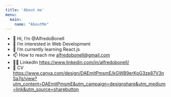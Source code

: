 ```yaml
---
title: 'About me'
menu:
  main:
    name: "AboutMe"
---
```


- 👋 Hi, I’m @AlfredoBonell
- 👀 I’m interested in Web Development
- 🌱 I’m currently learning React.js
- 📫 How to reach me alfredobonell@gmail.com
- 👨‍💻 LinkedIn https://www.linkedin.com/in/alfredobonell/
- 🤠 CV https://www.canva.com/design/DAEmjtPmsmE/kGWB9erKpG3ze87V3nSa7g/view?utm_content=DAEmjtPmsmE&utm_campaign=designshare&utm_medium=link&utm_source=sharebutton


